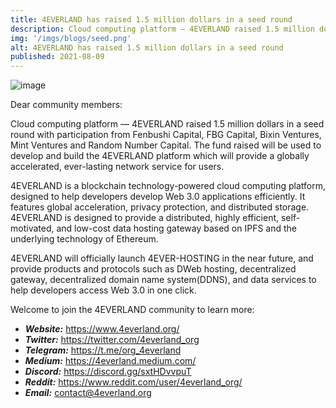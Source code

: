 ```yaml
---
title: 4EVERLAND has raised 1.5 million dollars in a seed round
description: Cloud computing platform — 4EVERLAND raised 1.5 million dollars in a seed round with participation from Fenbushi Capital, FBG Capital, Bixin Ventures, Mint Ventures and Random Capital.
img: '/imgs/blogs/seed.png'
alt: 4EVERLAND has raised 1.5 million dollars in a seed round
published: 2021-08-09
---
```


![image](/imgs/blogs/seed.png)

Dear community members:

Cloud computing platform — 4EVERLAND raised 1.5 million dollars in a seed round with participation from Fenbushi Capital, FBG Capital, Bixin Ventures, Mint Ventures and Random Number Capital. The fund raised will be used to develop and build the 4EVERLAND platform which will provide a globally accelerated, ever-lasting network service for users.

4EVERLAND is a blockchain technology-powered cloud computing platform, designed to help developers develop Web 3.0 applications efficiently. It features global acceleration, privacy protection, and distributed storage. 4EVERLAND is designed to provide a distributed, highly efficient, self-motivated, and low-cost data hosting gateway based on IPFS and the underlying technology of Ethereum.

4EVERLAND will officially launch 4EVER-HOSTING in the near future, and provide products and protocols such as DWeb hosting, decentralized gateway, decentralized domain name system(DDNS), and data services to help developers access Web 3.0 in one click.

Welcome to join the 4EVERLAND community to learn more:
- ***Website:*** https://www.4everland.org/ 
- ***Twitter:*** https://twitter.com/4everland_org 
- ***Telegram:*** https://t.me/org_4everland 
- ***Medium:*** https://4everland.medium.com/ 
- ***Discord:*** https://discord.gg/sxtHDvvpuT 
- ***Reddit:*** https://www.reddit.com/user/4everland_org/ 
- ***Email:*** contact@4everland.org